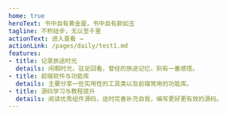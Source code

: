 ```yaml
---
home: true
heroText: 书中自有黄金屋，书中自有颜如玉
tagline: 不积硅步，无以至千里
actionText: 进入查看 →
actionLink: /pages/daily/test1.md
features:
- title: 记录旅途时光
  details: 闲暇时光，驻足回看，曾经的旅途记忆，别有一番感悟。
- title: 前端软件与功能库
  details: 主要分享一些实用性的工具类以及前端常用的功能库。
- title: 源码学习与教程提升
  details: 阅读优秀组件源码，适时完善补充自我，编写更好更有效的源码。
---
```

